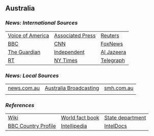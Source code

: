 ## Australia ##

### _News: International Sources_ ###
|   |   |   |
| --- | --- | --- |
| [Voice of America](https://www.voanews.com/search?search_api_fulltext=Australia&type=1&sort_by=publication_time) | [Associated Press](https://apnews.com/Australia) | [Reuters](https://www.reuters.com/places/australia) |
| [BBC](https://www.bbc.com/news/world/australia) | [CNN](https://www.cnn.com/australia) | [FoxNews](https://www.foxnews.com/category/world/world-regions/australia) |
| [The Guardian](https://www.theguardian.com/australia-news)  | [Independent](https://www.independent.co.uk/topic/Australia) | [Al Jazeera](https://www.aljazeera.com/topics/country/australia.html) |
| [RT](https://www.rt.com/tags/australia/) | [NY Times](https://www.nytimes.com/section/world/australia) | [Telegraph](https://www.telegraph.co.uk/australia/) |

### _News: Local Sources_ ###
|   |   |   |
| --- | --- | --- |
| [news.com.au](https://www.news.com.au/) | [Australia Broadcasting](https://www.abc.net.au/news/) | [smh.com.au](https://www.smh.com.au/) |
| | | |


### _References_ ###
|   |   |   |
| --- | --- | --- |
| [Wiki](https://en.wikipedia.org/wiki/Australia) | [World fact book](https://www.cia.gov/library/publications/the-world-factbook/geos/as.html) | [State department](https://www.state.gov/countries-areas/australia/) |
| [BBC Country Profile](https://www.bbc.com/news/world-asia-15674351) | [Intellipedia](https://intellipedia.intelink.gov/wiki/Australia) | [IntelDocs](https://inteldocs.intelink.gov/search/folder?q=australia) |

